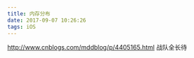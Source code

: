 ```yaml
---
title: 内存分布
date: 2017-09-07 10:26:26
tags: iOS
---
```


http://www.cnblogs.com/mddblog/p/4405165.html
战队全长待
